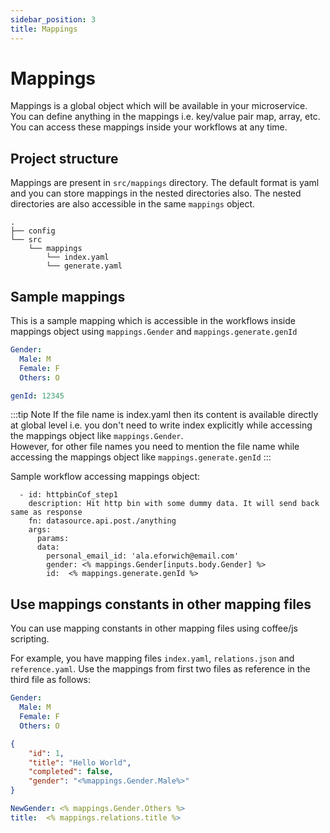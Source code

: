 ```yaml
---
sidebar_position: 3
title: Mappings
---
```


# Mappings

Mappings is a global object which will be available in your microservice. You can define anything in the mappings i.e. key/value pair map, array, etc. You can access these mappings inside your workflows at any time.

## Project structure
Mappings are present in `src/mappings` directory. The default format is yaml and you can store mappings in the nested directories also. The nested directories are also accessible in the same `mappings` object.
```
.
├── config
└── src
    └── mappings
        └── index.yaml
        └── generate.yaml
```

## Sample mappings
This is a sample mapping which is accessible in the workflows inside mappings object using `mappings.Gender` and `mappings.generate.genId`   
```yaml title="index.yaml"
Gender:
  Male: M
  Female: F
  Others: O
```

```yaml title="generate.yaml"
genId: 12345
```
:::tip Note
If the file name is index.yaml then its content is available directly at global level i.e. you don't need to write index explicitly while accessing the mappings object like `mappings.Gender`.    
However, for other file names you need to mention the file name while accessing the mappings object like `mappings.generate.genId`
:::

Sample workflow accessing mappings object:
```
  - id: httpbinCof_step1
    description: Hit http bin with some dummy data. It will send back same as response
    fn: datasource.api.post./anything
    args:
      params:
      data:
        personal_email_id: 'ala.eforwich@email.com'
        gender: <% mappings.Gender[inputs.body.Gender] %>
        id:  <% mappings.generate.genId %>
```

## Use mappings constants in other mapping files
You can use mapping constants in other mapping files using coffee/js scripting.

For example, you have mapping files `index.yaml`, `relations.json` and `reference.yaml`. Use the mappings from first two files as reference in the third file as follows:   
 
```yaml title="index.yaml"
Gender:
  Male: M
  Female: F
  Others: O
```

```json title="relations.json"
{
    "id": 1,
    "title": "Hello World",
    "completed": false,
    "gender": "<%mappings.Gender.Male%>"
}
```

```yaml title="reference.yaml"
NewGender: <% mappings.Gender.Others %>
title:  <% mappings.relations.title %>
```